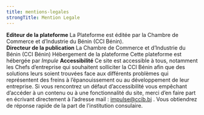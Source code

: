 ```yaml
---
title: mentions-legales
strongTitle: Mention Legale
---
```


<strong>Editeur de la plateforme</strong>
La Plateforme est éditée par la Chambre de Commerce et d’Industrie du Bénin (CCI Bénin).<br>
<strong>Directeur de la publication</strong>
La Chambre de Commerce et d’Industrie du Bénin (CCI Bénin)
Hébergement de la plateforme
Cette plateforme est hébergée par  <i>Impule</i>
<strong>Accessibilité</strong>
Ce site est accessible à tous, notamment les Chefs d’entreprise qui souhaitent solliciter la CCI Bénin afin que des solutions leurs soient trouvées face aux différents problèmes qui représentent des freins à l’épanouissement ou au développement de leur entreprise.
Si vous rencontrez un défaut d’accessibilité vous empêchant d’accéder à un contenu ou à une fonctionnalité du site, merci d’en faire part en écrivant directement à l’adresse mail : impulse@ccib.bj . Vous obtiendrez de réponse rapide de la part de l’institution consulaire.
